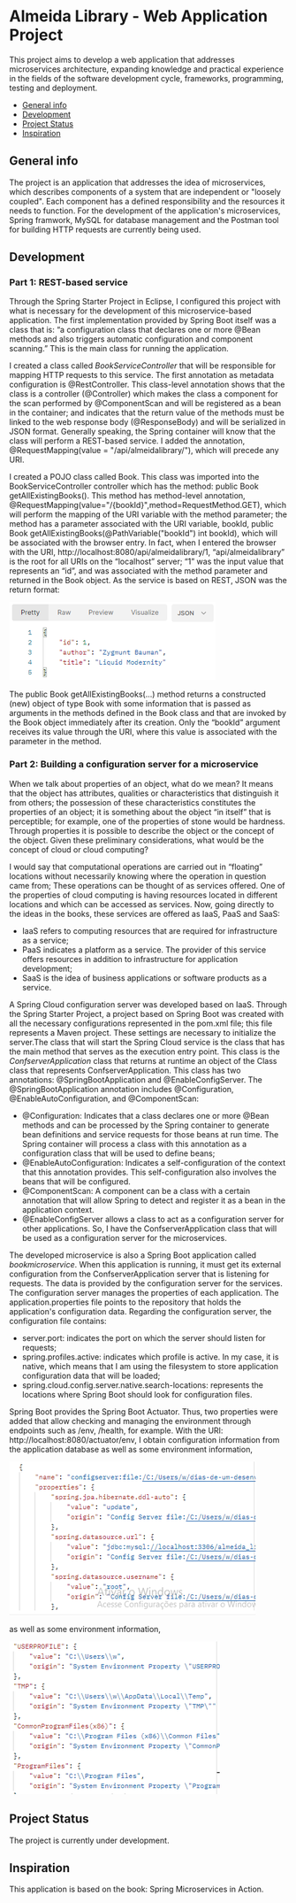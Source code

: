 # Almeida Library - Web Application Project
This project aims to develop a web application that addresses microservices architecture, expanding knowledge and practical experience in the fields of the software development cycle, frameworks, programming, testing and deployment.

* [General info](#general-info)
* [Development](#c)
* [Project Status](#project-status)
* [Inspiration](#inspiration)

## General info
The project is an application that addresses the idea of microservices, which describes components of a system that are independent or "loosely coupled". Each component has a defined responsibility and the resources it needs to function.  For the development of the application's microservices, Spring framwork, MySQL for database management and the Postman tool for building HTTP requests are currently being used.

## Development

### Part 1: REST-based service

Through the Spring Starter Project in Eclipse, I configured this project with what is necessary for the development of this microservice-based application. The first implementation provided by Spring Boot itself was a class that is: “a configuration class that declares one or more @Bean methods and also triggers automatic configuration and component scanning.” This is the main class for running the application.

I created a class called _BookServiceController_ that will be responsible for mapping HTTP requests to this service. The first annotation as metadata configuration is @RestController. This class-level annotation shows that the class is a controller (@Controller) which makes the class a component for the scan performed by @ComponentScan and will be registered as a bean in the container; and indicates that the return value of the methods must be linked to the web response body (@ResponseBody) and will be serialized in JSON format. Generally speaking, the Spring container will know that the class will perform a REST-based service. I added the annotation, @RequestMapping(value = "/api/almeidalibrary/"), which will precede any URI. 

I created a POJO class called Book. This class was imported into the BookServiceController controller which has the method: public Book getAllExistingBooks(). This method has method-level annotation, @RequestMapping(value="/{bookId}",method=RequestMethod.GET), which will perform the mapping of the URI variable with the method parameter; the method has a parameter associated with the URI variable, bookId, public Book getAllExistingBooks(@PathVariable("bookId") int bookId), which will be associated with the browser entry. In fact, when I entered the browser with the URI, http://localhost:8080/api/almeidalibrary/1, “api/almeidalibrary” is the root for all URIs on the “localhost” server; “1” was the input value that represents an “id”, and was associated with the method parameter and returned in the Book object. As the service is based on REST, JSON was the return format:

![](response1.PNG)

The public Book getAllExistingBooks(...) method returns a constructed (new) object of type Book with some information that is passed as arguments in the methods defined in the Book class and that are invoked by the Book object immediately after its creation. Only the “bookId” argument receives its value through the URI, where this value is associated with the parameter in the method.

### Part 2: Building a configuration server for a microservice

When we talk about properties of an object, what do we mean? It means that the object has attributes, qualities or characteristics that distinguish it from others; the possession of these characteristics constitutes the properties of an object; it is something about the object “in itself” that is perceptible; for example, one of the properties of stone would be hardness. Through properties it is possible to describe the object or the concept of the object. Given these preliminary considerations, what would be the concept of cloud or cloud computing?

I would say that computational operations are carried out in “floating” locations without necessarily knowing where the operation in question came from; These operations can be thought of as services offered. One of the properties of cloud computing is having resources located in different locations and which can be accessed as services. Now, going directly to the ideas in the books, these services are offered as IaaS, PaaS and SaaS:

- IaaS refers to computing resources that are required for infrastructure as a service;
- PaaS indicates a platform as a service. The provider of this service offers resources in addition to infrastructure for application development; 
- SaaS is the idea of business applications or software products as a service.

A Spring Cloud configuration server was developed based on IaaS. Through the Spring Starter Project, a project based on Spring Boot was created with all the necessary configurations represented in the pom.xml file; this file represents a Maven project. These settings are necessary to initialize the server.The class that will start the Spring Cloud service is the class that has the main method that serves as the execution entry point. This class is the _ConfserverApplication_ class that returns at runtime an object of the Class class that represents ConfserverApplication. This class has two annotations: @SpringBootApplication and @EnableConfigServer. The @SpringBootApplication annotation includes @Configuration, @EnableAutoConfiguration, and @ComponentScan:

- @Configuration: Indicates that a class declares one or more @Bean methods and can be processed by the Spring container to generate bean definitions and service requests for those beans at run time. The Spring container will process a class with this annotation as a configuration class that will be used to define beans;
- @EnableAutoConfiguration: Indicates a self-configuration of the context that this annotation provides. This self-configuration also involves the beans that will be configured.
- @ComponentScan: A component can be a class with a certain annotation that will allow Spring to detect and register it as a bean in the application context.
- @EnableConfigServer allows a class to act as a configuration server for other applications. So, I have the ConfserverApplication class that will be used as a configuration server for the microservices.

The developed microservice is also a Spring Boot application called _bookmicroservice_. When this application is running, it must get its external configuration from the ConfserverApplication server that is listening for requests. The data is provided by the configuration server for the services. The configuration server manages the properties of each application. The application.properties file points to the repository that holds the application's configuration data. Regarding the configuration server, the configuration file contains:
- server.port: indicates the port on which the server should listen for requests;
- spring.profiles.active: indicates which profile is active. In my case, it is native, which means that I am using the filesystem to store application configuration data that will be loaded;
- spring.cloud.config.server.native.search-locations: represents the locations where Spring Boot should look for configuration files.

Spring Boot provides the Spring Boot Actuator. Thus, two properties were added that allow checking and managing the environment through endpoints such as /env, /health, for example. With the URI: http://localhost:8080/actuator/env, I obtain configuration information from the application database as well as some environment information,

![](db-info.PNG) 

as well as some environment information,

![](env-info.PNG)



  
## Project Status
The project is currently under development.

## Inspiration
This application is based on the book: Spring Microservices in Action.

